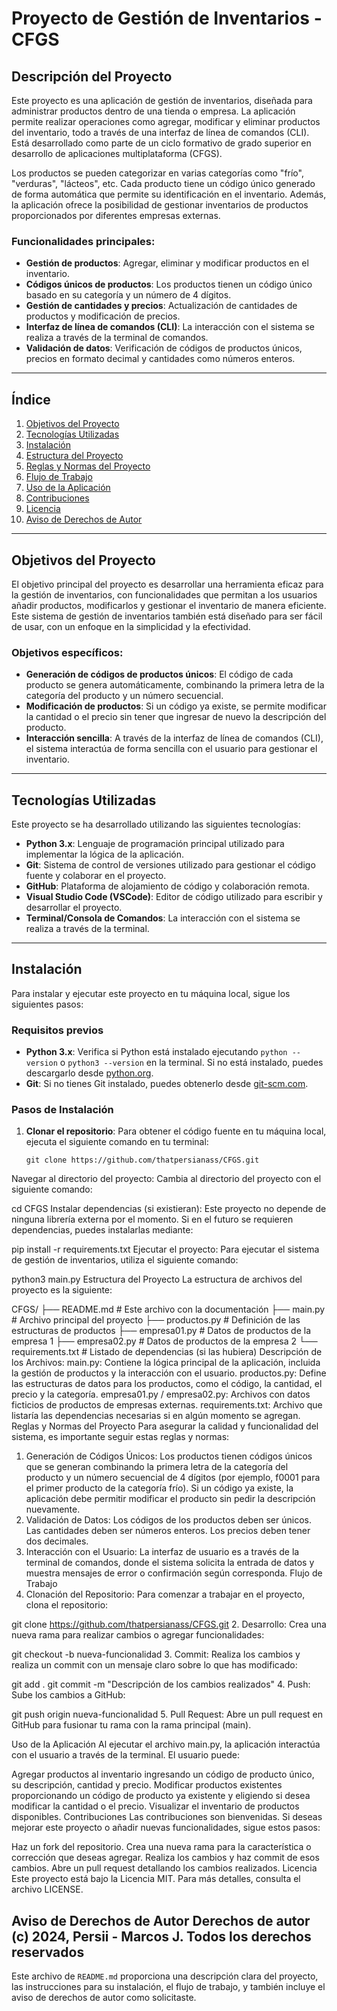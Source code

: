 # Proyecto de Gestión de Inventarios - CFGS

## Descripción del Proyecto

Este proyecto es una aplicación de gestión de inventarios, diseñada para administrar productos dentro de una tienda o empresa. La aplicación permite realizar operaciones como agregar, modificar y eliminar productos del inventario, todo a través de una interfaz de línea de comandos (CLI). Está desarrollado como parte de un ciclo formativo de grado superior en desarrollo de aplicaciones multiplataforma (CFGS).

Los productos se pueden categorizar en varias categorías como "frío", "verduras", "lácteos", etc. Cada producto tiene un código único generado de forma automática que permite su identificación en el inventario. Además, la aplicación ofrece la posibilidad de gestionar inventarios de productos proporcionados por diferentes empresas externas.

### Funcionalidades principales:

- **Gestión de productos**: Agregar, eliminar y modificar productos en el inventario.
- **Códigos únicos de productos**: Los productos tienen un código único basado en su categoría y un número de 4 dígitos.
- **Gestión de cantidades y precios**: Actualización de cantidades de productos y modificación de precios.
- **Interfaz de línea de comandos (CLI)**: La interacción con el sistema se realiza a través de la terminal de comandos.
- **Validación de datos**: Verificación de códigos de productos únicos, precios en formato decimal y cantidades como números enteros.

---

## Índice

1. [Objetivos del Proyecto](#objetivos-del-proyecto)
2. [Tecnologías Utilizadas](#tecnologías-utilizadas)
3. [Instalación](#instalación)
4. [Estructura del Proyecto](#estructura-del-proyecto)
5. [Reglas y Normas del Proyecto](#reglas-y-normas-del-proyecto)
6. [Flujo de Trabajo](#flujo-de-trabajo)
7. [Uso de la Aplicación](#uso-de-la-aplicación)
8. [Contribuciones](#contribuciones)
9. [Licencia](#licencia)
10. [Aviso de Derechos de Autor](#aviso-de-derechos-de-autor)

---

## Objetivos del Proyecto

El objetivo principal del proyecto es desarrollar una herramienta eficaz para la gestión de inventarios, con funcionalidades que permitan a los usuarios añadir productos, modificarlos y gestionar el inventario de manera eficiente. Este sistema de gestión de inventarios también está diseñado para ser fácil de usar, con un enfoque en la simplicidad y la efectividad.

### Objetivos específicos:
- **Generación de códigos de productos únicos**: El código de cada producto se genera automáticamente, combinando la primera letra de la categoría del producto y un número secuencial.
- **Modificación de productos**: Si un código ya existe, se permite modificar la cantidad o el precio sin tener que ingresar de nuevo la descripción del producto.
- **Interacción sencilla**: A través de la interfaz de línea de comandos (CLI), el sistema interactúa de forma sencilla con el usuario para gestionar el inventario.

---

## Tecnologías Utilizadas

Este proyecto se ha desarrollado utilizando las siguientes tecnologías:

- **Python 3.x**: Lenguaje de programación principal utilizado para implementar la lógica de la aplicación.
- **Git**: Sistema de control de versiones utilizado para gestionar el código fuente y colaborar en el proyecto.
- **GitHub**: Plataforma de alojamiento de código y colaboración remota.
- **Visual Studio Code (VSCode)**: Editor de código utilizado para escribir y desarrollar el proyecto.
- **Terminal/Consola de Comandos**: La interacción con el sistema se realiza a través de la terminal.

---

## Instalación

Para instalar y ejecutar este proyecto en tu máquina local, sigue los siguientes pasos:

### Requisitos previos
- **Python 3.x**: Verifica si Python está instalado ejecutando `python --version` o `python3 --version` en la terminal. Si no está instalado, puedes descargarlo desde [python.org](https://www.python.org/downloads/).
- **Git**: Si no tienes Git instalado, puedes obtenerlo desde [git-scm.com](https://git-scm.com/).

### Pasos de Instalación

1. **Clonar el repositorio**: Para obtener el código fuente en tu máquina local, ejecuta el siguiente comando en tu terminal:

   ```
   git clone https://github.com/thatpersianass/CFGS.git
Navegar al directorio del proyecto: Cambia al directorio del proyecto con el siguiente comando:



cd CFGS
Instalar dependencias (si existieran): Este proyecto no depende de ninguna librería externa por el momento. Si en el futuro se requieren dependencias, puedes instalarlas mediante:



pip install -r requirements.txt
Ejecutar el proyecto: Para ejecutar el sistema de gestión de inventarios, utiliza el siguiente comando:



python3 main.py
Estructura del Proyecto
La estructura de archivos del proyecto es la siguiente:



CFGS/
├── README.md             # Este archivo con la documentación
├── main.py               # Archivo principal del proyecto
├── productos.py          # Definición de las estructuras de productos
├── empresa01.py          # Datos de productos de la empresa 1
├── empresa02.py          # Datos de productos de la empresa 2
└── requirements.txt      # Listado de dependencias (si las hubiera)
Descripción de los Archivos:
main.py: Contiene la lógica principal de la aplicación, incluida la gestión de productos y la interacción con el usuario.
productos.py: Define las estructuras de datos para los productos, como el código, la cantidad, el precio y la categoría.
empresa01.py / empresa02.py: Archivos con datos ficticios de productos de empresas externas.
requirements.txt: Archivo que listaría las dependencias necesarias si en algún momento se agregan.
Reglas y Normas del Proyecto
Para asegurar la calidad y funcionalidad del sistema, es importante seguir estas reglas y normas:

1. Generación de Códigos Únicos:
Los productos tienen códigos únicos que se generan combinando la primera letra de la categoría del producto y un número secuencial de 4 dígitos (por ejemplo, f0001 para el primer producto de la categoría frío).
Si un código ya existe, la aplicación debe permitir modificar el producto sin pedir la descripción nuevamente.
2. Validación de Datos:
Los códigos de los productos deben ser únicos.
Las cantidades deben ser números enteros.
Los precios deben tener dos decimales.
3. Interacción con el Usuario:
La interfaz de usuario es a través de la terminal de comandos, donde el sistema solicita la entrada de datos y muestra mensajes de error o confirmación según corresponda.
Flujo de Trabajo
1. Clonación del Repositorio:
Para comenzar a trabajar en el proyecto, clona el repositorio:



git clone https://github.com/thatpersianass/CFGS.git
2. Desarrollo:
Crea una nueva rama para realizar cambios o agregar funcionalidades:



git checkout -b nueva-funcionalidad
3. Commit:
Realiza los cambios y realiza un commit con un mensaje claro sobre lo que has modificado:



git add .
git commit -m "Descripción de los cambios realizados"
4. Push:
Sube los cambios a GitHub:



git push origin nueva-funcionalidad
5. Pull Request:
Abre un pull request en GitHub para fusionar tu rama con la rama principal (main).

Uso de la Aplicación
Al ejecutar el archivo main.py, la aplicación interactúa con el usuario a través de la terminal. El usuario puede:

Agregar productos al inventario ingresando un código de producto único, su descripción, cantidad y precio.
Modificar productos existentes proporcionando un código de producto ya existente y eligiendo si desea modificar la cantidad o el precio.
Visualizar el inventario de productos disponibles.
Contribuciones
Las contribuciones son bienvenidas. Si deseas mejorar este proyecto o añadir nuevas funcionalidades, sigue estos pasos:

Haz un fork del repositorio.
Crea una nueva rama para la característica o corrección que deseas agregar.
Realiza los cambios y haz commit de esos cambios.
Abre un pull request detallando los cambios realizados.
Licencia
Este proyecto está bajo la Licencia MIT. Para más detalles, consulta el archivo LICENSE.

Aviso de Derechos de Autor
Derechos de autor (c) 2024, Persii - Marcos J. Todos los derechos reservados
---

Este archivo de `README.md` proporciona una descripción clara del proyecto, las instrucciones para su instalación, el flujo de trabajo, y también incluye el aviso de derechos de autor como solicitaste.
